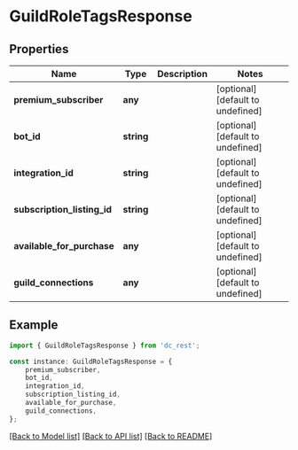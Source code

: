 # GuildRoleTagsResponse


## Properties

Name | Type | Description | Notes
------------ | ------------- | ------------- | -------------
**premium_subscriber** | **any** |  | [optional] [default to undefined]
**bot_id** | **string** |  | [optional] [default to undefined]
**integration_id** | **string** |  | [optional] [default to undefined]
**subscription_listing_id** | **string** |  | [optional] [default to undefined]
**available_for_purchase** | **any** |  | [optional] [default to undefined]
**guild_connections** | **any** |  | [optional] [default to undefined]

## Example

```typescript
import { GuildRoleTagsResponse } from 'dc_rest';

const instance: GuildRoleTagsResponse = {
    premium_subscriber,
    bot_id,
    integration_id,
    subscription_listing_id,
    available_for_purchase,
    guild_connections,
};
```

[[Back to Model list]](../README.md#documentation-for-models) [[Back to API list]](../README.md#documentation-for-api-endpoints) [[Back to README]](../README.md)
